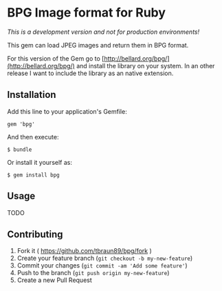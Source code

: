 # BPG Image format for Ruby

_This is a development version and not for production environments!_

This gem can load JPEG images and return them in BPG format.

For this version of the Gem go to [http://bellard.org/bpg/](http://bellard.org/bpg/)
and install the library on your system. In an other release I want to include the
library as an native extension.

## Installation

Add this line to your application's Gemfile:

    gem 'bpg'

And then execute:

    $ bundle

Or install it yourself as:

    $ gem install bpg

## Usage

TODO

## Contributing

1. Fork it ( https://github.com/tbraun89/bpg/fork )
2. Create your feature branch (`git checkout -b my-new-feature`)
3. Commit your changes (`git commit -am 'Add some feature'`)
4. Push to the branch (`git push origin my-new-feature`)
5. Create a new Pull Request
